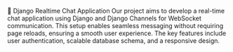 📢 Django Realtime Chat Application
Our project aims to develop a real-time chat application using Django and Django Channels for WebSocket communication. This setup enables seamless messaging without requiring page reloads, ensuring a smooth user experience. The key features include user authentication, scalable database schema, and a responsive design.

